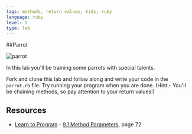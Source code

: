 ```yaml
---
tags: methods, return values, kids, ruby
language: ruby
level: 1
type: lab
---
```


##Parrot

![parrot](http://1.bp.blogspot.com/-HDI-XiLird8/ToaJsehSY0I/AAAAAAAABso/XHXOU_qDK3k/s1600/Parrot+Funny+Pictures_1.jpg)

In this lab you'll be training some parrots with special talents. 

Fork and clone this lab and follow along and write your code in the `parrot.rb` file. Try running your program when you are done. (Hint - You'll be chaining methods, so pay attention to your return values!) 

## Resources
* [Learn to Program](http://books.flatironschool.com/books/43?page=72) - [9.1 Method Parameters](http://books.flatironschool.com/books/43?page=72), page 72
